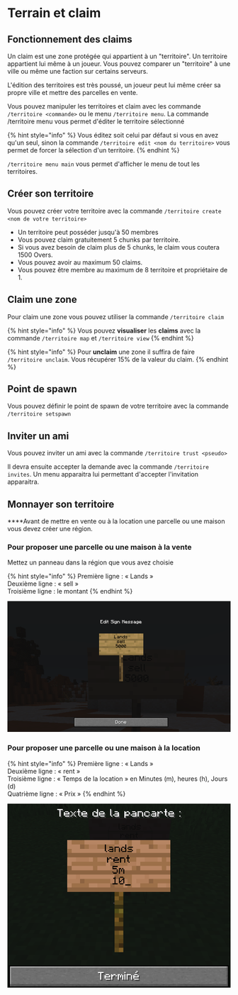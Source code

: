 # Terrain et claim

## Fonctionnement des claims

Un claim est une zone protégée qui appartient à un "territoire". Un territoire appartient lui même à un joueur. Vous pouvez comparer un "territoire" à une ville ou même une faction sur certains serveurs. 

L'édition des territoires est très poussé, un joueur peut lui même créer sa propre ville et mettre des parcelles en vente.

Vous pouvez manipuler les territoires et claim avec les commande `/territoire <commande>` ou le menu `/territoire menu`. La commande /territoire menu vous permet d'éditer le territoire sélectionné 

{% hint style="info" %}
Vous éditez soit celui par défaut si vous en avez qu'un seul, sinon la commande `/territoire edit <nom du territoire>` vous permet de forcer la sélection d'un territoire. 
{% endhint %}

`/territoire menu main` vous permet d'afficher le menu de tout les territoires. 

## Créer son territoire

Vous pouvez créer votre territoire avec la commande `/territoire create <nom de votre territoire>`

* Un territoire peut posséder jusqu'à 50 membres
* Vous pouvez claim gratuitement 5 chunks par territoire. 
* Si vous avez besoin de claim plus de 5 chunks, le claim vous coutera 1500 Overs. 
* Vous pouvez avoir au maximum 50 claims. 
* Vous pouvez être membre au maximum de 8 territoire et propriétaire de 1. 

## Claim une zone

Pour claim une zone vous pouvez utiliser la commande `/territoire claim`

{% hint style="info" %}
Vous pouvez **visualiser** les **claims** avec la commande `/territoire map` et `/territoire view`
{% endhint %}

{% hint style="info" %}
Pour **unclaim** une zone il suffira de faire `/territoire unclaim`. Vous récupérer 15% de la valeur du claim.
{% endhint %}

## Point de spawn

Vous pouvez définir le point de spawn de votre territoire avec la commande `/territoire setspawn`

## Inviter un ami

Vous pouvez inviter un ami avec la commande `/territoire trust <pseudo>`

Il devra ensuite accepter la demande avec la commande `/territoire invites`. Un menu apparaitra lui permettant d'accepter l'invitation apparaitra. 

## Monnayer son territoire

 ****Avant de mettre en vente ou à la location une parcelle ou une maison vous devez créer une région.

### **Pour proposer une parcelle ou une maison à la vente**

Mettez un panneau dans la région que vous avez choisie

{% hint style="info" %}
 Première ligne : « Lands »  
 Deuxième ligne : « sell »  
 Troisième ligne : le montant
{% endhint %}

![](../.gitbook/assets/ysps2k63rumtlmiu3pnfdssekh8awlmxf028ingw.png)

### **Pour proposer une parcelle ou une maison à la location**

{% hint style="info" %}
Première ligne : « Lands »  
Deuxième ligne : « rent »  
Troisième ligne : « Temps de la location » en Minutes \(m\), heures \(h\), Jours \(d\)  
Quatrième ligne : « Prix » 
{% endhint %}

![](../.gitbook/assets/pdgf0kslbhs4fg5ory0o1hxe5lijvochnbesn5nd-1-.png)

